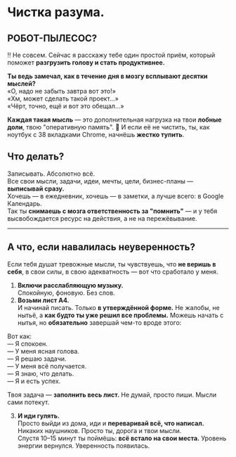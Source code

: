 # Чистка разума.

## **РОБОТ-ПЫЛЕСОС?**

‼️ Не совсем. Сейчас я расскажу тебе один простой приём, который поможет **разгрузить голову и стать продуктивнее.**

**Ты ведь замечал, как в течение дня в мозгу всплывают десятки мыслей?**\
«О, надо не забыть завтра вот это!»\
«Хм, может сделать такой проект...»\
«Чёрт, точно, ещё и вот это обещал...»

**Каждая такая мысль** — это дополнительная нагрузка на твои **лобные доли**, твою "оперативную память". 🧠 И если её не чистить, ты, как ноутбук с 38 вкладками Chrome, начнёшь **жестко тупить**.

## **Что делать?**

Записывать. Абсолютно всё.\
Все свои мысли, задачи, идеи, мечты, цели, бизнес-планы — **выписывай сразу.**\
Хочешь — в ежедневник, хочешь — в заметки, а лучше всего: в Google Календарь.\
Так ты **снимаешь с мозга ответственность за "помнить"** — и у тебя высвобождается ресурс на действия, а не на пережёвывание.

***

## **А что, если навалилась неуверенность?**

Если тебя душат тревожные мысли, ты чувствуешь, что **не веришь в себя**, в свои силы, в свою адекватность — вот что сработало у меня.

1. **Включи расслабляющую музыку.**\
   Спокойную, фоновую. Без слов.
2. **Возьми лист А4.**\
   И начинай писать. Только **в утверждённой форме.** Не жалобы, не нытьё, а **как будто ты уже решил все проблемы.** Можешь начать с нытья, но **обязательно** завершай чем-то вроде этого:

Вот как:\
— Я спокоен.\
— У меня ясная голова.\
— Я решаю задачи.\
— У меня всё получается.\
— Я знаю, что делать.\
— Я и есть успех.

Твоя задача — **заполнить весь лист.** Не думай, просто пиши. Мысли сами потекут.



3. **И иди гулять.**\
   Просто выйди из дома, иди и **переваривай всё, что написал.**\
   Никаких наушников. Просто ты, дорога и твои мысли.\
   Спустя 10–15 минут ты поймёшь: **всё встало на свои места.** Уровень энергии вернулся. Уверенность появилась.&#x20;
